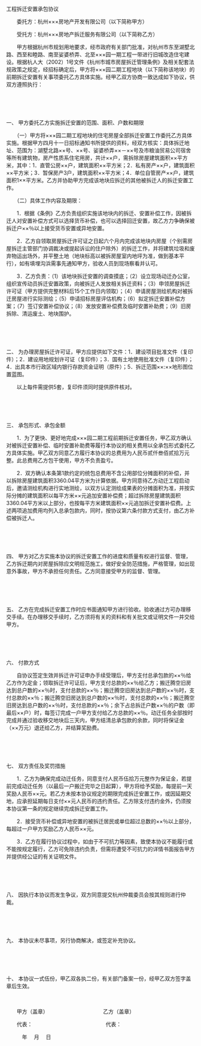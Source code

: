 



工程拆迁安置承包协议



 

　　委托方：杭州×××房地产开发有限公司（以下简称甲方）

　　受托方：杭州×××房地产拆迁服务有限公司（以下简称乙方）　　

　　甲方根据杭州市规划用地要求，经市政府有关部门批准，对杭州市东至湖墅北路、西至和睦路、南至娑婆桥弄、北至×××园一期工程一带进行旧城改造住宅建设。根据杭人大（2002）1号文件《杭州市城市房屋拆迁管理条例》及相关配套法规政策之规定，经招标确定后，甲方将×××园二期工程地块（以下简称该地块）的前期拆迁安置有关事项委托乙方具体实施。经甲乙双方协商一致达成如下协议，供双方遵照执行：

　　

　　

一、
甲方委托乙方实施拆迁安置的范围、面积、户数和期限

　　（一）甲方将×××园二期工程地块的住宅房屋全部拆迁安置工作委托乙方具体实施。根据甲方四月十一日招标通知书所提供的资料，经双方核实：具体拆迁地址、范围为：湖墅北路××号、××号、娑婆桥弄××－××号及市粮油贸易公司宿舍等所有建筑物，房产性质系住宅用房，共计××户，需拆除房屋建筑面积××平方米，其中：1．直管公房××户，建筑面积××平方米；2．私有房产××户，建筑面积××平方米；3．暂保房产3户，建筑面积××平方米；4．单位自管房产××户，建筑面积1××平方米。乙方并协助甲方完成该地块应拆迁的其他被拆迁人的拆迁安置工作。

　　（二）具体工作内容及期限：

　　1．根据《条例》乙方负责组织实施该地块内的拆迁、安置补偿工作，因被拆迁人对安置补偿方式可以选择货币补偿，也可以选择回迁安置，故乙方力争确保被拆迁户××％以上接受货币安置或异地安置。

　　2．乙方自领取房屋拆迁许可证之日起六个月内完成该地块内房屋（个别需房屋拆迁主管部门协调裁决或提起诉讼的住户除外）的拆迁工作，并将建筑垃圾和废弃物运出场外，并平整土地（地块标高以被拆房屋室内地坪为准，做到基本平行），如有填埋沟浜需事先通知甲方，验收人员到现场察看并认可。

　　3．乙方负责：（1）该地块拆迁安置的调查摸底；（2）设立现场动迁办公室，组织宣传动员拆迁安置政策，向被拆迁人发放相关拆迁资料；（3）申领房屋拆迁许可证（甲方提供完整材料后15个工作日内领取）；（4）申请房屋测绘机构对被拆迁房屋进行实际测绘；（5）申请招标房屋评估机构；（6）拟定拆迁安置补偿方案；（7）签订安置补偿协议；（8）发放安置补偿费及临时安置补助费；（9）旧房拆除、清运废土、地块围护。

　　

　　

二、
为办理房屋拆迁许可证，甲方应提供如下文件：1．建设项目批准文件（复印件）；2．建设用地规划许可证（复印件）；3．国有土地使用批准文件（复印件）；4．出具本市行政区域内银行存款资金证明（原件）；5．拆迁范围××:××地形图位置蓝图。

　　以上每件需提供5套，复印件须同时提供原件核对。

　　

　　

三、
承包形式、承包金额

　　1．为了更快、更好地完成×××园二期工程前期拆迁安置任务，甲乙双方确认对被拆迁安置补偿、临时安置补助费等履行本协议的相关费用以全承包形式委托乙方具体实施。甲乙双方同意乙方履行本协议的总费用为人民币贰仟叁佰贰拾万元整。此总费用乙方包干使用，甲方不负责盈亏。

　　2．双方确认本条第1款约定的统包总费用不含公用部位分摊面积的补偿，并以拆除房屋建筑面积3360.04平方米为计算依据。甲方同意待乙方动迁工程启动后，邀请测绘机构进行实地测绘，以双方认定测绘成果表的分摊面积为准，并按实际分摊的建筑面积以每平方米××元追加安置补偿费；超过拆除房屋建筑面积3360.04平方米以上部分，也按每平方米建筑面积××元追加拆迁安置补偿费。上述两项追加费用均列入总承包款内，同时，按协议第六条付款方式支付，由乙方补偿被拆迁人。

　　

　　

四、
甲方对乙方实施本协议的拆迁安置工作的进度和质量有权进行监督、管理，乙方拆迁期内对房屋拆除应文明规范施工，做好安全防范措施，严格管理，如出现意外事故，甲方不承担任何责任。乙方同意接受甲方的监督、管理。

　　

　　

五、
乙方在完成拆迁安置工作时应书面通知甲方进行验收。验收通过方可办理移交手续。在办理移交手续时，乙方须将有关的资料和有关批文或证明文件一并交给甲方。

　　

　　

六、
付款方式

　　自协议签定生效并拆迁许可证申办手续受理后，甲方支付总承包款的××％给乙方作为定金；领取拆迁许可证后，甲方支付总款的××％给乙方；搬迁腾空旧房达到总户数的××％时，支付总款的××％；搬迁腾空旧房达到总户数的××％时，支付总款的××％；搬迁腾空旧房达到总户数的××％时，支付总款的××％；搬迁腾空旧房达到总户数的××％时，支付总款的××％；余下占总拆迁户数××％的户数（即最后××户）时，每签订完成一户甲方支付给乙方总款的××％。动迁任务全部按时完成并通过验收移交地块后三天内，甲方结清总承包款的余款，同时将保证金（××万元）退还给乙方，并结算奖励费。

　　

　　

七、
双方责任及奖罚措施

　　1．乙方为确保完成动迁任务，同意支付人民币伍拾万元整作为保证金，若提前完成动迁任务（以最后一户搬迁完毕之日起算），甲方将给予奖励，每提前一天奖励人民币××元。若乙方未按本协议规定的期限完成拆迁安置工作，或因延期交地，应承担延期每日支付××元人民币的违约责任。乙方除支付违约金外，仍须按本协议第一条的规定继续完成拆迁安置工作。

　　2．接受货币补偿或异地安置的被拆迁居民或单位超过总数的××％以上部分，每超过一户甲方奖励乙方人民币××元。

　　3．乙方在履行协议过程中，如由于不可抗力等因素，致使本协议不能履行或不能按规定履行，乙方可免除违约负责，但需将遭受不可抗力的详情书面报告甲方并提供经公证的有关证明文件。

　　

　　

八、
因执行本协议而发生争议，双方同意提交杭州仲裁委员会按其规则进行仲裁。

　　

　　

九、
本协议未尽事项，另行协商解决，或签定补充协议。

　　

　　

十、
本协议一式伍份，甲乙双各执二份，有关部门备案一份，经甲乙双方签字盖章后生效。　　

　　

　　甲方（盖章）　　　　　　　　　　　乙方（盖章）

　　代表：　　　　　　　　　　　　　　代表：　　　　　　　　　　　　　　　　　　　　　　　　　　　

　　　年　 月　 日

　　
